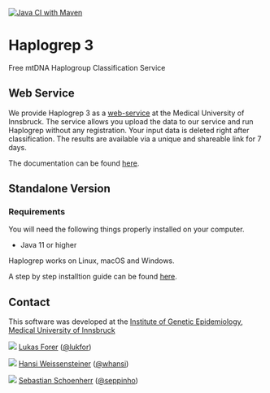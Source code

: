 [![Java CI with Maven](https://github.com/genepi/haplogrep3/actions/workflows/maven.yml/badge.svg)](https://github.com/genepi/haplogrep3/actions/workflows/maven.yml)

# Haplogrep 3

Free mtDNA Haplogroup Classification Service

## Web Service

We provide Haplogrep 3 as a [web-service](https://haplogrep.i-med.ac.at/haplogrep3) at the Medical University of Innsbruck. The service allows you upload the data to our service and run Haplogrep without any registration. Your input data is deleted right after classification. The results are available via a unique and shareable link for 7 days.

The documentation can be found [here](https://haplogrep.readthedocs.io/).

## Standalone Version

### Requirements

You will need the following things properly installed on your computer.

* Java 11 or higher

Haplogrep works on Linux, macOS and Windows.

A step by step installtion guide can be found [here](https://haplogrep.readthedocs.io/en/latest/installation/).


## Contact

This software was developed at the [Institute of Genetic Epidemiology](https://genepi.i-med.ac.at/), [Medical University of Innsbruck](https://i-med.ac.at/)

![](https://avatars2.githubusercontent.com/u/210220?s=30) [Lukas Forer](mailto:lukas.forer@i-med.ac.at) ([@lukfor](https://twitter.com/lukfor))

![](https://avatars2.githubusercontent.com/u/1931865?s=30) [Hansi Weissensteiner](mailto:hansi.weissensteiner@i-med.ac.at) ([@whansi](https://twitter.com/whansi))

![](https://avatars2.githubusercontent.com/u/1942824?s=30) [Sebastian Schoenherr](mailto:sebastian.schoenherr@i-med.ac.at) ([@seppinho](https://twitter.com/seppinho))
